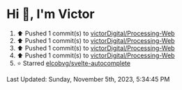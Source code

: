 <h1>Hi 👋, I'm Victor </h1>

<!--RECENT_ACTIVITY:start-->
1. ⬆️ Pushed 1 commit(s) to [victorDigital/Processing-Web](https://github.com/victorDigital/Processing-Web)<br>
2. ⬆️ Pushed 1 commit(s) to [victorDigital/Processing-Web](https://github.com/victorDigital/Processing-Web)<br>
3. ⬆️ Pushed 1 commit(s) to [victorDigital/Processing-Web](https://github.com/victorDigital/Processing-Web)<br>
4. ⬆️ Pushed 1 commit(s) to [victorDigital/Processing-Web](https://github.com/victorDigital/Processing-Web)<br>
5. ⭐ Starred [elcobvg/svelte-autocomplete](https://github.com/elcobvg/svelte-autocomplete)<br>
<!--RECENT_ACTIVITY:end-->

<!--RECENT_ACTIVITY:last_update-->
Last Updated: Sunday, November 5th, 2023, 5:34:45 PM
<!--RECENT_ACTIVITY:last_update_end-->
